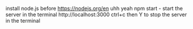 install node.js before
https://nodejs.org/en
uhh yeah
npm start - start the server in the terminal
http://localhost:3000
ctrl+c then Y to stop the server in the terminal

